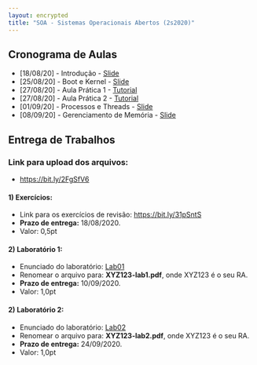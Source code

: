 ```yaml
---
layout: encrypted
title: "SOA - Sistemas Operacionais Abertos (2s2020)"
---
```


## Cronograma de Aulas

- [18/08/20] - Introdução - <a href="/soa/Aula1-Introducao.pdf" target="_blank">Slide</a>
- [25/08/20] - Boot e Kernel - <a href="/soa/Aula2-Boot-Kernel.pdf" target="_blank">Slide</a>
- [27/08/20] - Aula Prática 1 - <a href="pratica1" target="_blank">Tutorial</a>
- [27/08/20] - Aula Prática 2 - <a href="pratica2" target="_blank">Tutorial</a>
- [01/09/20] - Processos e Threads - <a href="/soa/Aula3-Processo-Thread.pdf" target="_blank">Slide</a>
- [08/09/20] - Gerenciamento de Memória - <a href="/soa/Aula4-Gerenc-Memoria.pdf" target="_blank">Slide</a>

## Entrega de Trabalhos

### Link para upload dos arquivos: 
 - <a href="https://bit.ly/2FgSfV6" target="_blank">https://bit.ly/2FgSfV6</a>

#### 1) Exercícios:
 - Link para os exercícios de revisão: <a href="https://bit.ly/31pSntS" target="_blank">https://bit.ly/31pSntS</a>
 - **Prazo de entrega:** 18/08/2020.
 - Valor: 0,5pt


#### 2) Laboratório 1:
 - Enunciado do laboratório: <a href="lab1" target="_blank">Lab01</a>
 - Renomear o arquivo para: **XYZ123-lab1.pdf**, onde XYZ123 é o seu RA. 
 - **Prazo de entrega:** 10/09/2020.
 - Valor: 1,0pt

#### 2) Laboratório 2:
 - Enunciado do laboratório: <a href="lab2" target="_blank">Lab02</a>
 - Renomear o arquivo para: **XYZ123-lab2.pdf**, onde XYZ123 é o seu RA. 
 - **Prazo de entrega:** 24/09/2020.
 - Valor: 1,0pt
